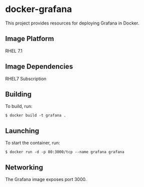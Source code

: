 # docker-grafana

This project provides resources for deploying Grafana in Docker.

## Image Platform

RHEL 7.1

## Image Dependencies

RHEL7 Subscription

## Building

To build, run:

```shell
$ docker build -t grafana .
```

## Launching

To start the container, run:

```shell
$ docker run -d -p 80:3000/tcp --name grafana grafana
```

## Networking

The Grafana image exposes port 3000.
